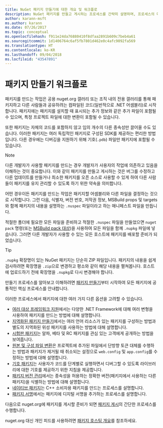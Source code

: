```yaml
---
title: NuGet 패키지 만들기에 대한 개요 및 워크플로
description: NuGet 패키지를 만들고 게시하는 프로세스를 간략히 설명하며, 프로세스의 다른 특정 부분에 대한 링크가 포함되어 있습니다.
author: karann-msft
ms.author: karann
ms.date: 07/26/2017
ms.topic: conceptual
ms.openlocfilehash: f911e24da76880410f8dfaa2891b609c7beb4a61
ms.sourcegitcommit: 1d1406764c6af5fb7801d462e0c4afc9092fa569
ms.translationtype: HT
ms.contentlocale: ko-KR
ms.lasthandoff: 09/04/2018
ms.locfileid: "43547891"
---
```

# <a name="package-creation-workflow"></a>패키지 만들기 워크플로

패키지를 만드는 작업은 공용 nuget.org 갤러리 또는 조직 내의 전용 갤러리를 통해 패키지하고 다른 사람들과 공유하려는 컴파일된 코드(일반적으로 .NET 어셈블리)로 시작합니다. 패키지에는 패키지를 설치할 때 표시되는 추가 정보와 같은 추가 파일이 포함될 수 있으며, 특정 프로젝트 파일에 대한 변환이 포함될 수 있습니다.

또한 패키지는 자체의 코드를 포함하지 않고 임의 개수의 다른 종속성만 끌어올 수도 있습니다. 이러한 패키지는 여러 독립적인 패키지로 구성된 SDK를 제공하는 편리한 방법입니다. 다른 경우에는 디버깅을 지원하기 위해 기호(`.pdb`) 파일만 패키지에 포함될 수 있습니다.

> [!Note]
> 다른 개발자가 사용할 패키지를 만드는 경우 개발자가 사용자의 작업에 의존하고 있음을 이해하는 것이 중요합니다. 이와 같이 패키지를 만들고 게시하는 것은 버그를 수정하고 다른 업데이트를 만들거나 최소한 패키지를 오픈 소스로 사용할 수 있게 하여 다른 사람들이 패키지를 유지 관리할 수 있도록 하기 위한 약속을 의미합니다.

어떤 경우이든 패키지를 만드는 작업은 패키지할 어셈블리와 다른 파일을 결정하는 것으로 시작합니다. 그런 다음, 식별자, 버전 번호, 저작권 정보, MSBuild props 및 targets와 함께 패키지의 내용을 설명하는 `.nuspec` 파일이라고 하는 매니페스트 파일을 만듭니다.

적절한 폴더에 필요한 모든 파일을 준비하고 적절한 `.nuspec` 파일을 만들었으면 `nuget pack` 명령(또는 [MSBuild pack 대상](../reference/msbuild-targets.md))을 사용하여 모든 파일을 함께 `.nupkg` 파일에 넣습니다. 그러면 다른 개발자가 사용할 수 있는 모든 호스트에 패키지를 배포할 준비가 되었습니다.

> [!Tip]
> `.nupkg` 확장명이 있는 NuGet 패키지는 단순히 ZIP 파일입니다. 패키지의 내용을 쉽게 검사하려면 확장명을 `.zip`으로 변경하고 평소와 같이 해당 내용을 펼쳐봅니다. 호스트에 업로드하기 전에 확장명을 `.nupkg`로 다시 변경해야 합니다.

만들기 프로세스를 알아보고 이해하려면 [패키지 만들기](../create-packages/creating-a-package.md)부터 시작하여 모든 패키지에 공통적인 핵심 프로세스를 안내합니다.

이러한 프로세스에서 패키지에 대한 여러 가지 다른 옵션을 고려할 수 있습니다.

- [여러 대상 프레임워크 지원](../create-packages/supporting-multiple-target-frameworks.md)에서는 다양한 .NET Framework에 대해 여러 변형을 사용하여 패키지를 만드는 방법에 대해 설명합니다.
- [지역화된 패키지 만들기](../create-packages/creating-localized-packages.md)에서는 여러 언어 리소스가 있는 패키지를 구성하는 방법과 별도의 지역화된 위성 패키지를 사용하는 방법에 대해 설명합니다.
- [시험판 패키지](../create-packages/prerelease-packages.md)는 알파, 베타 및 RC 패키지를 관심 있는 고객에게 공개하는 방법을 보여줍니다.
- [원본 및 구성 파일 변환](../create-packages/source-and-config-file-transformations.md)은 프로젝트에 추가된 파일에서 단방향 토큰 대체를 수행하는 방법과 패키지가 제거될 때 취소되는 설정으로 `web.config` 및 `app.config`를 수정하는 방법에 대해 설명합니다.
- [기호 패키지](../create-packages/symbol-packages.md)는 사용자가 코드를 단계별로 실행하면서 디버그할 수 있도록 라이브러리에 대한 기호를 제공하기 위한 지침을 제공합니다.
- [패키지 버전 관리](../reference/package-versioning.md)에서는 종속성을 허용하는 정확한 버전(패키지에서 사용하는 다른 패키지)을 식별하는 방법에 대해 설명합니다.
- [네이티브 패키지](../create-packages/native-packages.md)는 C++ 소비자용 패키지를 만드는 프로세스를 설명합니다.
- [패키지 서명](../create-packages/sign-a-package.md)에서는 패키지에 디지털 서명을 추가하는 프로세스를 설명합니다.

다음으로 nuget.org에 패키지를 게시할 준비가 되면 [패키지 게시](../create-packages/publish-a-package.md)의 간단한 프로세스를 수행합니다.

nuget.org 대신 개인 피드를 사용하려면 [패키지 호스팅 개요](../hosting-packages/overview.md)를 참조하세요.
